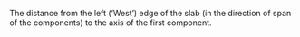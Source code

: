 ﻿The distance from the left (‘West’) edge of the slab (in the direction of span of the components) to the axis of the first component.
